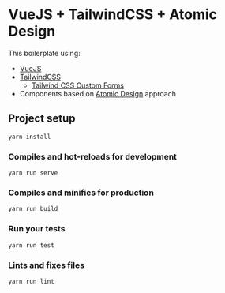 # VueJS + TailwindCSS + Atomic Design

This boilerplate using:

- [VueJS](https://vuejs.org/)
- [TailwindCSS](https://tailwindcss.com/)
  - [Tailwind CSS Custom Forms](https://github.com/tailwindcss/custom-forms/)
- Components based on [Atomic Design](http://bradfrost.com/blog/post/atomic-web-design/) approach

## Project setup
```
yarn install
```

### Compiles and hot-reloads for development
```
yarn run serve
```

### Compiles and minifies for production
```
yarn run build
```

### Run your tests
```
yarn run test
```

### Lints and fixes files
```
yarn run lint
```
